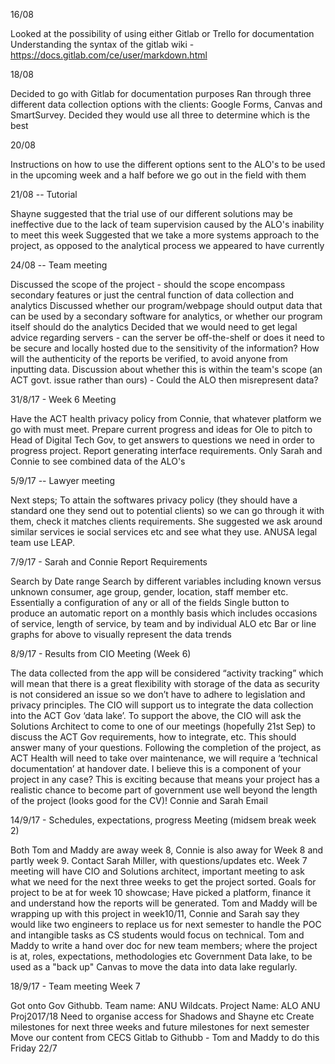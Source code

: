 16/08


 Looked at the possibility of using either Gitlab or Trello for documentation
 Understanding the syntax of the gitlab wiki - https://docs.gitlab.com/ce/user/markdown.html



18/08


 Decided to go with Gitlab for documentation purposes
 Ran through three different data collection options with the clients: Google Forms, Canvas and SmartSurvey. Decided they would use all three to determine which is the best


20/08


 Instructions on how to use the different options sent to the ALO's to be used in the upcoming week and a half before we go out in the field with them


21/08 --  Tutorial 


 Shayne suggested that the trial use of our different solutions may be ineffective due to the lack of team supervision caused by the ALO's inability to meet this week
 Suggested that we take a more systems approach to the project, as opposed to the analytical process we appeared to have currently


24/08 -- Team meeting


 Discussed the scope of the project - should the scope encompass secondary features or just the central function of data collection and analytics
 Discussed whether our program/webpage should output data that can be used by a secondary software for analytics, or whether our program itself should do the analytics
 Decided that we would need to get legal advice regarding servers - can the server be off-the-shelf or does it need to be secure and locally hosted due to the sensitivity of the information?
 How will the authenticity of the reports be verified, to avoid anyone from inputting data. Discussion about whether this is within the team's scope (an ACT govt. issue rather than ours) - Could the ALO then misrepresent data?


31/8/17 - Week 6 Meeting


Have the ACT health privacy policy from Connie, that whatever platform we go with must meet.
Prepare current progress and ideas for Ole to pitch to Head of Digital Tech Gov, to get answers to questions we need in order to progress project. 
Report generating interface requirements. Only Sarah and Connie to see combined data of the ALO's


5/9/17 -- Lawyer meeting


Next steps; To attain the softwares privacy policy (they should have a standard one they send out to potential clients) so we can go through it with them, check it matches clients requirements. 
She suggested we ask around similar services ie social services etc and see what they use. 
ANUSA legal team use LEAP. 


7/9/17 - Sarah and Connie Report Requirements


Search by Date range
Search by different variables including known versus unknown consumer, age group, gender, location, staff member etc.  Essentially a configuration of any or all of the fields
Single button to produce an automatic report on a monthly basis which includes occasions of service, length of service, by team and by individual ALO etc
Bar or line graphs for above to visually represent the data trends


8/9/17 - Results from CIO Meeting (Week 6)


The data collected from the app will be considered “activity tracking” which will mean that there is a great flexibility with storage of the data as security is not considered an issue so we don’t have to adhere to legislation and privacy principles.
The CIO will support us to integrate the data collection into the ACT Gov ‘data lake’.
To support the above, the CIO will ask the Solutions Architect to come to one of our meetings (hopefully 21st Sep) to discuss the ACT Gov requirements, how to integrate, etc. This should answer many of your questions.
Following the completion of the project, as ACT Health will need to take over maintenance, we will require a ‘technical documentation’ at handover date. I believe this is a component of your project in any case? This is exciting because that means your project has a realistic chance to become part of government use well beyond the length of the project (looks good for the CV)!
Connie and Sarah Email



14/9/17 - Schedules, expectations, progress Meeting (midsem break week 2)


Both Tom and Maddy are away week 8, Connie is also away for Week 8 and partly week 9. Contact Sarah Miller, with questions/updates etc. 
Week 7 meeting will have CIO and Solutions architect, important meeting to ask what we need for the next three weeks to get the project sorted. 
Goals for project to be at for week 10 showcase; Have picked a platform, finance it and understand how the reports will be generated. 
Tom and Maddy will be wrapping up with this project in week10/11, Connie and Sarah say they would like two engineers to replace us for next semester to handle the POC and intangible tasks as CS students would focus on technical. 
Tom and Maddy to write a hand over doc for new team members; where the project is at, roles, expectations, methodologies etc
Government Data lake, to be used as a "back up" Canvas to move the data into data lake regularly. 


18/9/17 - Team meeting Week 7


Got onto Gov Githubb. Team name: ANU Wildcats. Project Name: ALO ANU Proj2017/18
Need to organise access for Shadows and Shayne etc
Create milestones for next three weeks and future milestones for next semester
Move our content from CECS Gitlab to Githubb - Tom and Maddy to do this Friday 22/7
